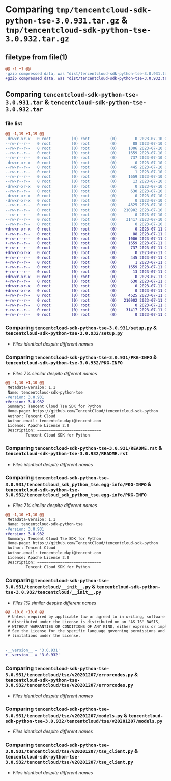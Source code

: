 # Comparing `tmp/tencentcloud-sdk-python-tse-3.0.931.tar.gz` & `tmp/tencentcloud-sdk-python-tse-3.0.932.tar.gz`

## filetype from file(1)

```diff
@@ -1 +1 @@
-gzip compressed data, was "dist/tencentcloud-sdk-python-tse-3.0.931.tar", last modified: Mon Jul 10 00:55:46 2023, max compression
+gzip compressed data, was "dist/tencentcloud-sdk-python-tse-3.0.932.tar", last modified: Tue Jul 11 01:03:34 2023, max compression
```

## Comparing `tencentcloud-sdk-python-tse-3.0.931.tar` & `tencentcloud-sdk-python-tse-3.0.932.tar`

### file list

```diff
@@ -1,19 +1,19 @@
-drwxr-xr-x   0 root         (0) root         (0)        0 2023-07-10 00:55:46.000000 tencentcloud-sdk-python-tse-3.0.931/
--rw-r--r--   0 root         (0) root         (0)       88 2023-07-10 00:55:46.000000 tencentcloud-sdk-python-tse-3.0.931/setup.cfg
--rw-r--r--   0 root         (0) root         (0)     1006 2023-07-10 00:55:46.000000 tencentcloud-sdk-python-tse-3.0.931/setup.py
--rw-r--r--   0 root         (0) root         (0)     1659 2023-07-10 00:55:46.000000 tencentcloud-sdk-python-tse-3.0.931/PKG-INFO
--rw-r--r--   0 root         (0) root         (0)      737 2023-07-10 00:55:46.000000 tencentcloud-sdk-python-tse-3.0.931/README.rst
-drwxr-xr-x   0 root         (0) root         (0)        0 2023-07-10 00:55:46.000000 tencentcloud-sdk-python-tse-3.0.931/tencentcloud_sdk_python_tse.egg-info/
--rw-r--r--   0 root         (0) root         (0)      445 2023-07-10 00:55:46.000000 tencentcloud-sdk-python-tse-3.0.931/tencentcloud_sdk_python_tse.egg-info/SOURCES.txt
--rw-r--r--   0 root         (0) root         (0)        1 2023-07-10 00:55:46.000000 tencentcloud-sdk-python-tse-3.0.931/tencentcloud_sdk_python_tse.egg-info/dependency_links.txt
--rw-r--r--   0 root         (0) root         (0)     1659 2023-07-10 00:55:46.000000 tencentcloud-sdk-python-tse-3.0.931/tencentcloud_sdk_python_tse.egg-info/PKG-INFO
--rw-r--r--   0 root         (0) root         (0)       13 2023-07-10 00:55:46.000000 tencentcloud-sdk-python-tse-3.0.931/tencentcloud_sdk_python_tse.egg-info/top_level.txt
-drwxr-xr-x   0 root         (0) root         (0)        0 2023-07-10 00:55:46.000000 tencentcloud-sdk-python-tse-3.0.931/tencentcloud/
--rw-r--r--   0 root         (0) root         (0)      630 2023-07-10 00:55:46.000000 tencentcloud-sdk-python-tse-3.0.931/tencentcloud/__init__.py
-drwxr-xr-x   0 root         (0) root         (0)        0 2023-07-10 00:55:46.000000 tencentcloud-sdk-python-tse-3.0.931/tencentcloud/tse/
-drwxr-xr-x   0 root         (0) root         (0)        0 2023-07-10 00:55:46.000000 tencentcloud-sdk-python-tse-3.0.931/tencentcloud/tse/v20201207/
--rw-r--r--   0 root         (0) root         (0)     4625 2023-07-10 00:55:46.000000 tencentcloud-sdk-python-tse-3.0.931/tencentcloud/tse/v20201207/errorcodes.py
--rw-r--r--   0 root         (0) root         (0)   210902 2023-07-10 00:55:46.000000 tencentcloud-sdk-python-tse-3.0.931/tencentcloud/tse/v20201207/models.py
--rw-r--r--   0 root         (0) root         (0)        0 2023-07-10 00:55:46.000000 tencentcloud-sdk-python-tse-3.0.931/tencentcloud/tse/v20201207/__init__.py
--rw-r--r--   0 root         (0) root         (0)    31417 2023-07-10 00:55:46.000000 tencentcloud-sdk-python-tse-3.0.931/tencentcloud/tse/v20201207/tse_client.py
--rw-r--r--   0 root         (0) root         (0)        0 2023-07-10 00:55:46.000000 tencentcloud-sdk-python-tse-3.0.931/tencentcloud/tse/__init__.py
+drwxr-xr-x   0 root         (0) root         (0)        0 2023-07-11 01:03:34.000000 tencentcloud-sdk-python-tse-3.0.932/
+-rw-r--r--   0 root         (0) root         (0)       88 2023-07-11 01:03:34.000000 tencentcloud-sdk-python-tse-3.0.932/setup.cfg
+-rw-r--r--   0 root         (0) root         (0)     1006 2023-07-11 01:03:34.000000 tencentcloud-sdk-python-tse-3.0.932/setup.py
+-rw-r--r--   0 root         (0) root         (0)     1659 2023-07-11 01:03:34.000000 tencentcloud-sdk-python-tse-3.0.932/PKG-INFO
+-rw-r--r--   0 root         (0) root         (0)      737 2023-07-11 01:03:34.000000 tencentcloud-sdk-python-tse-3.0.932/README.rst
+drwxr-xr-x   0 root         (0) root         (0)        0 2023-07-11 01:03:34.000000 tencentcloud-sdk-python-tse-3.0.932/tencentcloud_sdk_python_tse.egg-info/
+-rw-r--r--   0 root         (0) root         (0)      445 2023-07-11 01:03:34.000000 tencentcloud-sdk-python-tse-3.0.932/tencentcloud_sdk_python_tse.egg-info/SOURCES.txt
+-rw-r--r--   0 root         (0) root         (0)        1 2023-07-11 01:03:34.000000 tencentcloud-sdk-python-tse-3.0.932/tencentcloud_sdk_python_tse.egg-info/dependency_links.txt
+-rw-r--r--   0 root         (0) root         (0)     1659 2023-07-11 01:03:34.000000 tencentcloud-sdk-python-tse-3.0.932/tencentcloud_sdk_python_tse.egg-info/PKG-INFO
+-rw-r--r--   0 root         (0) root         (0)       13 2023-07-11 01:03:34.000000 tencentcloud-sdk-python-tse-3.0.932/tencentcloud_sdk_python_tse.egg-info/top_level.txt
+drwxr-xr-x   0 root         (0) root         (0)        0 2023-07-11 01:03:34.000000 tencentcloud-sdk-python-tse-3.0.932/tencentcloud/
+-rw-r--r--   0 root         (0) root         (0)      630 2023-07-11 01:03:34.000000 tencentcloud-sdk-python-tse-3.0.932/tencentcloud/__init__.py
+drwxr-xr-x   0 root         (0) root         (0)        0 2023-07-11 01:03:34.000000 tencentcloud-sdk-python-tse-3.0.932/tencentcloud/tse/
+drwxr-xr-x   0 root         (0) root         (0)        0 2023-07-11 01:03:34.000000 tencentcloud-sdk-python-tse-3.0.932/tencentcloud/tse/v20201207/
+-rw-r--r--   0 root         (0) root         (0)     4625 2023-07-11 01:03:34.000000 tencentcloud-sdk-python-tse-3.0.932/tencentcloud/tse/v20201207/errorcodes.py
+-rw-r--r--   0 root         (0) root         (0)   210902 2023-07-11 01:03:34.000000 tencentcloud-sdk-python-tse-3.0.932/tencentcloud/tse/v20201207/models.py
+-rw-r--r--   0 root         (0) root         (0)        0 2023-07-11 01:03:34.000000 tencentcloud-sdk-python-tse-3.0.932/tencentcloud/tse/v20201207/__init__.py
+-rw-r--r--   0 root         (0) root         (0)    31417 2023-07-11 01:03:34.000000 tencentcloud-sdk-python-tse-3.0.932/tencentcloud/tse/v20201207/tse_client.py
+-rw-r--r--   0 root         (0) root         (0)        0 2023-07-11 01:03:34.000000 tencentcloud-sdk-python-tse-3.0.932/tencentcloud/tse/__init__.py
```

### Comparing `tencentcloud-sdk-python-tse-3.0.931/setup.py` & `tencentcloud-sdk-python-tse-3.0.932/setup.py`

 * *Files identical despite different names*

### Comparing `tencentcloud-sdk-python-tse-3.0.931/PKG-INFO` & `tencentcloud-sdk-python-tse-3.0.932/PKG-INFO`

 * *Files 7% similar despite different names*

```diff
@@ -1,10 +1,10 @@
 Metadata-Version: 1.1
 Name: tencentcloud-sdk-python-tse
-Version: 3.0.931
+Version: 3.0.932
 Summary: Tencent Cloud Tse SDK for Python
 Home-page: https://github.com/TencentCloud/tencentcloud-sdk-python
 Author: Tencent Cloud
 Author-email: tencentcloudapi@tencent.com
 License: Apache License 2.0
 Description: ============================
         Tencent Cloud SDK for Python
```

### Comparing `tencentcloud-sdk-python-tse-3.0.931/README.rst` & `tencentcloud-sdk-python-tse-3.0.932/README.rst`

 * *Files identical despite different names*

### Comparing `tencentcloud-sdk-python-tse-3.0.931/tencentcloud_sdk_python_tse.egg-info/PKG-INFO` & `tencentcloud-sdk-python-tse-3.0.932/tencentcloud_sdk_python_tse.egg-info/PKG-INFO`

 * *Files 7% similar despite different names*

```diff
@@ -1,10 +1,10 @@
 Metadata-Version: 1.1
 Name: tencentcloud-sdk-python-tse
-Version: 3.0.931
+Version: 3.0.932
 Summary: Tencent Cloud Tse SDK for Python
 Home-page: https://github.com/TencentCloud/tencentcloud-sdk-python
 Author: Tencent Cloud
 Author-email: tencentcloudapi@tencent.com
 License: Apache License 2.0
 Description: ============================
         Tencent Cloud SDK for Python
```

### Comparing `tencentcloud-sdk-python-tse-3.0.931/tencentcloud/__init__.py` & `tencentcloud-sdk-python-tse-3.0.932/tencentcloud/__init__.py`

 * *Files 1% similar despite different names*

```diff
@@ -10,8 +10,8 @@
 # Unless required by applicable law or agreed to in writing, software
 # distributed under the License is distributed on an "AS IS" BASIS,
 # WITHOUT WARRANTIES OR CONDITIONS OF ANY KIND, either express or implied.
 # See the License for the specific language governing permissions and
 # limitations under the License.
 
 
-__version__ = '3.0.931'
+__version__ = '3.0.932'
```

### Comparing `tencentcloud-sdk-python-tse-3.0.931/tencentcloud/tse/v20201207/errorcodes.py` & `tencentcloud-sdk-python-tse-3.0.932/tencentcloud/tse/v20201207/errorcodes.py`

 * *Files identical despite different names*

### Comparing `tencentcloud-sdk-python-tse-3.0.931/tencentcloud/tse/v20201207/models.py` & `tencentcloud-sdk-python-tse-3.0.932/tencentcloud/tse/v20201207/models.py`

 * *Files identical despite different names*

### Comparing `tencentcloud-sdk-python-tse-3.0.931/tencentcloud/tse/v20201207/tse_client.py` & `tencentcloud-sdk-python-tse-3.0.932/tencentcloud/tse/v20201207/tse_client.py`

 * *Files identical despite different names*

